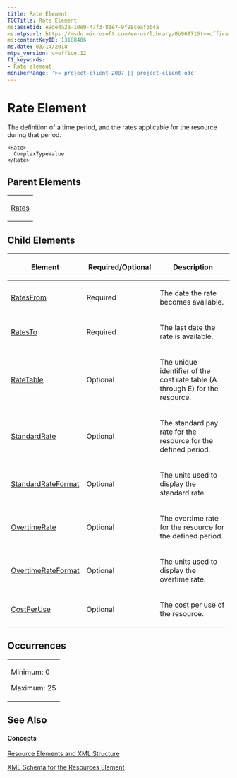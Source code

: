 ```yaml
---
title: Rate Element
TOCTitle: Rate Element
ms:assetid: e9de4a2a-10e0-47f3-81e7-9f98ceafbb4a
ms:mtpsurl: https://msdn.microsoft.com/en-us/library/Bb968716(v=office.12)
ms:contentKeyID: 13188406
ms.date: 03/14/2018
mtps_version: v=office.12
f1_keywords:
- Rate element
monikerRange: '>= project-client-2007 || project-client-odc'
---
```


# Rate Element




The definition of a time period, and the rates applicable for the resource during that period.

    <Rate>
      ComplexTypeValue
    </Rate>

## Parent Elements

<table>
<colgroup>
<col style="width: 100%" />
</colgroup>
<tbody>
<tr class="odd">
<td><p><a href="rates-element.md">Rates</a></p></td>
</tr>
</tbody>
</table>

## Child Elements

<table>
<colgroup>
<col style="width: 33%" />
<col style="width: 33%" />
<col style="width: 33%" />
</colgroup>
<thead>
<tr class="header">
<th><p>Element</p></th>
<th><p>Required/Optional</p></th>
<th><p>Description</p></th>
</tr>
</thead>
<tbody>
<tr class="odd">
<td><p><a href="ratesfrom-element.md">RatesFrom</a></p></td>
<td><p>Required</p></td>
<td><p>The date the rate becomes available.</p></td>
</tr>
<tr class="even">
<td><p><a href="ratesto-element.md">RatesTo</a></p></td>
<td><p>Required</p></td>
<td><p>The last date the rate is available.</p></td>
</tr>
<tr class="odd">
<td><p><a href="ratetable-element.md">RateTable</a></p></td>
<td><p>Optional</p></td>
<td><p>The unique identifier of the cost rate table (A through E) for the resource.</p></td>
</tr>
<tr class="even">
<td><p><a href="standardrate-element.md">StandardRate</a></p></td>
<td><p>Optional</p></td>
<td><p>The standard pay rate for the resource for the defined period.</p></td>
</tr>
<tr class="odd">
<td><p><a href="standardrateformat-element.md">StandardRateFormat</a></p></td>
<td><p>Optional</p></td>
<td><p>The units used to display the standard rate.</p></td>
</tr>
<tr class="even">
<td><p><a href="overtimerate-element.md">OvertimeRate</a></p></td>
<td><p>Optional</p></td>
<td><p>The overtime rate for the resource for the defined period.</p></td>
</tr>
<tr class="odd">
<td><p><a href="overtimerateformat-element.md">OvertimeRateFormat</a></p></td>
<td><p>Optional</p></td>
<td><p>The units used to display the overtime rate.</p></td>
</tr>
<tr class="even">
<td><p><a href="costperuse-element.md">CostPerUse</a></p></td>
<td><p>Optional</p></td>
<td><p>The cost per use of the resource.</p></td>
</tr>
</tbody>
</table>

## Occurrences

<table>
<colgroup>
<col style="width: 100%" />
</colgroup>
<tbody>
<tr class="odd">
<td><p>Minimum: 0</p>
<p>Maximum: 25</p></td>
</tr>
</tbody>
</table>

## See Also

#### Concepts

[Resource Elements and XML Structure](resource-elements-and-xml-structure.md)

[XML Schema for the Resources Element](xml-schema-for-the-resources-element.md)

